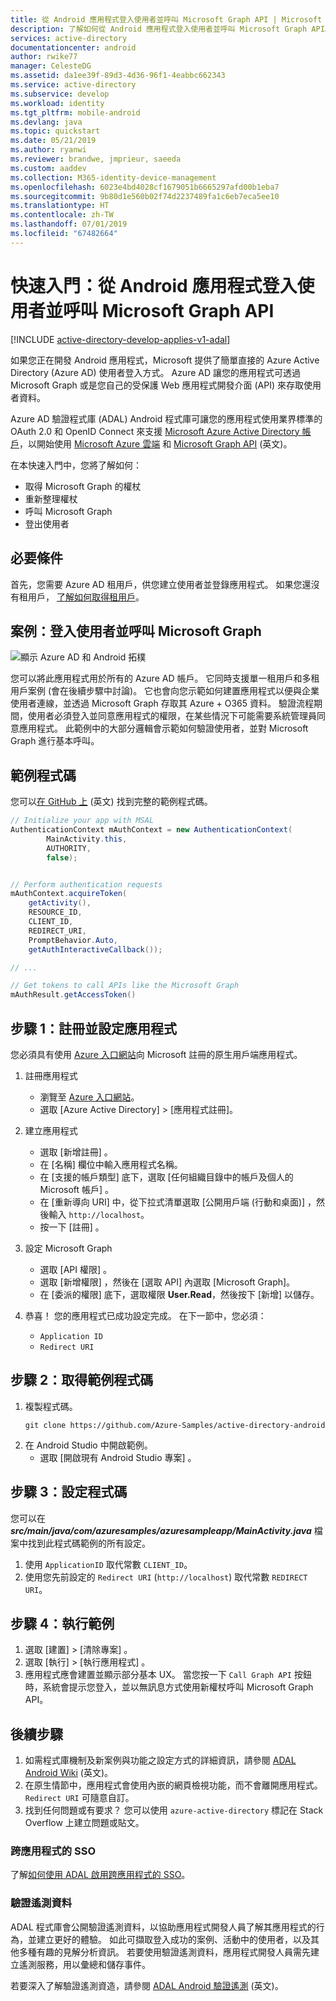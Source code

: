 ```yaml
---
title: 從 Android 應用程式登入使用者並呼叫 Microsoft Graph API | Microsoft Docs
description: 了解如何從 Android 應用程式登入使用者並呼叫 Microsoft Graph API。
services: active-directory
documentationcenter: android
author: rwike77
manager: CelesteDG
ms.assetid: da1ee39f-89d3-4d36-96f1-4eabbc662343
ms.service: active-directory
ms.subservice: develop
ms.workload: identity
ms.tgt_pltfrm: mobile-android
ms.devlang: java
ms.topic: quickstart
ms.date: 05/21/2019
ms.author: ryanwi
ms.reviewer: brandwe, jmprieur, saeeda
ms.custom: aaddev
ms.collection: M365-identity-device-management
ms.openlocfilehash: 6023e4bd4028cf1679051b6665297afd00b1eba7
ms.sourcegitcommit: 9b80d1e560b02f74d2237489fa1c6eb7eca5ee10
ms.translationtype: HT
ms.contentlocale: zh-TW
ms.lasthandoff: 07/01/2019
ms.locfileid: "67482664"
---
```

# <a name="quickstart-sign-in-users-and-call-the-microsoft-graph-api-from-an-android-app"></a>快速入門：從 Android 應用程式登入使用者並呼叫 Microsoft Graph API

[!INCLUDE [active-directory-develop-applies-v1-adal](../../../includes/active-directory-develop-applies-v1-adal.md)]

如果您正在開發 Android 應用程式，Microsoft 提供了簡單直接的 Azure Active Directory (Azure AD) 使用者登入方式。 Azure AD 讓您的應用程式可透過 Microsoft Graph 或是您自己的受保護 Web 應用程式開發介面 (API) 來存取使用者資料。

Azure AD 驗證程式庫 (ADAL) Android 程式庫可讓您的應用程式使用業界標準的 OAuth 2.0 和 OpenID Connect 來支援 [Microsoft Azure Active Directory 帳戶](https://azure.microsoft.com/services/active-directory/)，以開始使用 [Microsoft Azure 雲端](https://cloud.microsoft.com) 和 [Microsoft Graph API](https://developer.microsoft.com/graph) \(英文\)。

在本快速入門中，您將了解如何：

* 取得 Microsoft Graph 的權杖
* 重新整理權杖
* 呼叫 Microsoft Graph
* 登出使用者

## <a name="prerequisites"></a>必要條件

首先，您需要 Azure AD 租用戶，供您建立使用者並登錄應用程式。 如果您還沒有租用戶， [了解如何取得租用戶](quickstart-create-new-tenant.md)。

## <a name="scenario-sign-in-users-and-call-the-microsoft-graph"></a>案例：登入使用者並呼叫 Microsoft Graph

![顯示 Azure AD 和 Android 拓樸](./media/quickstart-v1-android/active-directory-android-topology.png)

您可以將此應用程式用於所有的 Azure AD 帳戶。 它同時支援單一租用戶和多租用戶案例 (會在後續步驟中討論)。 它也會向您示範如何建置應用程式以便與企業使用者連線，並透過 Microsoft Graph 存取其 Azure + O365 資料。 驗證流程期間，使用者必須登入並同意應用程式的權限，在某些情況下可能需要系統管理員同意應用程式。 此範例中的大部分邏輯會示範如何驗證使用者，並對 Microsoft Graph 進行基本呼叫。

## <a name="sample-code"></a>範例程式碼

您可以[在 GitHub 上](https://github.com/Azure-Samples/active-directory-android) \(英文\) 找到完整的範例程式碼。

```Java
// Initialize your app with MSAL
AuthenticationContext mAuthContext = new AuthenticationContext(
        MainActivity.this,
        AUTHORITY,
        false);


// Perform authentication requests
mAuthContext.acquireToken(
    getActivity(),
    RESOURCE_ID,
    CLIENT_ID,
    REDIRECT_URI,
    PromptBehavior.Auto,
    getAuthInteractiveCallback());

// ...

// Get tokens to call APIs like the Microsoft Graph
mAuthResult.getAccessToken()
```

## <a name="step-1-register-and-configure-your-app"></a>步驟 1：註冊並設定應用程式

您必須具有使用 [Azure 入口網站](https://portal.azure.com)向 Microsoft 註冊的原生用戶端應用程式。

1. 註冊應用程式
    - 瀏覽至 [Azure 入口網站](https://aad.portal.azure.com)。
    - 選取 [Azure Active Directory] > [應用程式註冊]。

2. 建立應用程式
    - 選取 [新增註冊]  。
    - 在 [名稱]  欄位中輸入應用程式名稱。
    - 在 [支援的帳戶類型]  底下，選取 [任何組織目錄中的帳戶及個人的 Microsoft 帳戶]  。
    - 在 [重新導向 URI]  中，從下拉式清單選取 [公開用戶端 (行動和桌面)]  ，然後輸入 `http://localhost`。
    - 按一下 [註冊]  。

3. 設定 Microsoft Graph
    - 選取 [API 權限]  。
    - 選取 [新增權限]  ，然後在 [選取 API]  內選取 [Microsoft Graph]。
    - 在 [委派的權限]  底下，選取權限 **User.Read**，然後按下 [新增]  以儲存。        
    
4. 恭喜！ 您的應用程式已成功設定完成。 在下一節中，您必須：
    - `Application ID`
    - `Redirect URI`

## <a name="step-2-get-the-sample-code"></a>步驟 2：取得範例程式碼

1. 複製程式碼。
    ```
    git clone https://github.com/Azure-Samples/active-directory-android
    ```
2. 在 Android Studio 中開啟範例。
    - 選取 [開啟現有 Android Studio 專案]  。

## <a name="step-3-configure-your-code"></a>步驟 3：設定程式碼

您可以在 ***src/main/java/com/azuresamples/azuresampleapp/MainActivity.java*** 檔案中找到此程式碼範例的所有設定。

1. 使用 `ApplicationID` 取代常數 `CLIENT_ID`。
2. 使用您先前設定的 `Redirect URI` (`http://localhost`) 取代常數 `REDIRECT URI`。

## <a name="step-4-run-the-sample"></a>步驟 4：執行範例

1. 選取 [建置] > [清除專案]  。
2. 選取 [執行] > [執行應用程式]  。
3. 應用程式應會建置並顯示部分基本 UX。 當您按一下 `Call Graph API` 按鈕時，系統會提示您登入，並以無訊息方式使用新權杖呼叫 Microsoft Graph API。

## <a name="next-steps"></a>後續步驟

1. 如需程式庫機制及新案例與功能之設定方式的詳細資訊，請參閱 [ADAL Android Wiki](https://github.com/AzureAD/azure-activedirectory-library-for-android/wiki) \(英文\)。
2. 在原生情節中，應用程式會使用內嵌的網頁檢視功能，而不會離開應用程式。 `Redirect URI` 可隨意自訂。
3. 找到任何問題或有要求？ 您可以使用 `azure-active-directory` 標記在 Stack Overflow 上建立問題或貼文。

### <a name="cross-app-sso"></a>跨應用程式的 SSO

了解[如何使用 ADAL 啟用跨應用程式的 SSO](howto-v1-enable-sso-android.md)。

### <a name="auth-telemetry"></a>驗證遙測資料

ADAL 程式庫會公開驗證遙測資料，以協助應用程式開發人員了解其應用程式的行為，並建立更好的體驗。 如此可擷取登入成功的案例、活動中的使用者，以及其他多種有趣的見解分析資訊。 若要使用驗證遙測資料，應用程式開發人員需先建立遙測服務，用以彙總和儲存事件。

若要深入了解驗證遙測資造，請參閱 [ADAL Android 驗證遙測](https://github.com/AzureAD/azure-activedirectory-library-for-android/wiki/Telemetry) (英文)。
